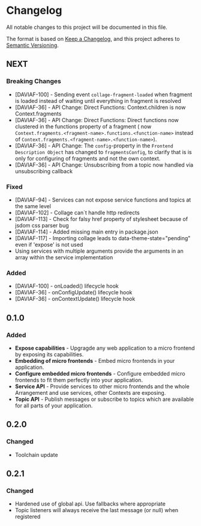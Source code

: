 # Changelog
All notable changes to this project will be documented in this file.

The format is based on [Keep a Changelog](https://keepachangelog.com/en/1.0.0/),
and this project adheres to [Semantic Versioning](https://semver.org/spec/v2.0.0.html).

## NEXT
### Breaking Changes
- [DAVIAF-100] - Sending event `collage-fragment-loaded` when fragment is loaded instead of waiting until everything in fragment is resolved
- [DAVIAF-36] - API Change: Direct Functions: Context.children is now Context.fragments
- [DAVIAF-36] - API Change: Direct Functions: Direct functions now clustered in the functions property of a fragment ( now `Context.fragments.<fragment-name>.functions.<function-name>` instead of `Context.fragments.<fragment-name>.<function-name>`).
- [DAVIAF-36] - API Change: The `config`-property in the `Frontend Description Object` has changed to `fragmentsConfig`, to clarify that is is only for configuring of fragments and not the own context.
- [DAVIAF-36] - API Change: Unsubscribing from a topic now handled via unsubscribing callback

### Fixed
- [DAVIAF-94] - Services can not expose service functions and topics at the same level
- [DAVIAF-102] - Collage can`t handle http redirects
- [DAVIAF-113] - Check for falsy href property of stylesheet because of jsdom css parser bug
- [DAVIAF-114] - Added missing main entry in package.json
- [DAVIAF-117] - Importing collage leads to data-theme-state="pending" even if 'expose' is not used
- Using services with multiple arguments provide the arguments in an array within the service implementation

### Added
- [DAVIAF-100] - onLoaded() lifecycle hook 
- [DAVIAF-36] - onConfigUpdate() lifecycle hook
- [DAVIAF-36] - onContextUpdate() lifecycle hook


## 0.1.0

### Added
- **Expose capabilities** - Upgragde any web application to a micro frontend by exposing its capabilities.
- **Embedding of micro frontends** - Embed micro frontends in your application.
- **Configure embedded micro frontends** - Configure embedded micro frontends to fit them perfectly into your application.
- **Service API** - Provide services to other micro frontends and the whole Arrangement and use services, other Contexts are exposing.
- **Topic API** - Publish messages or subscribe to topics which are available for all parts of your application.


## 0.2.0

### Changed

- Toolchain update

## 0.2.1

### Changed

- Hardened use of global api. Use fallbacks where appropriate
- Topic listeners will always receive the last message (or null) when registered
